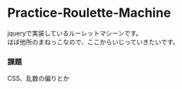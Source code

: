 # Practice-Roulette-Machine
jqueryで実装しているルーレットマシーンです。  
ほぼ他所のまねっこなので、ここからいじっていきたいです。

### 課題
CSS、乱数の偏りとか
